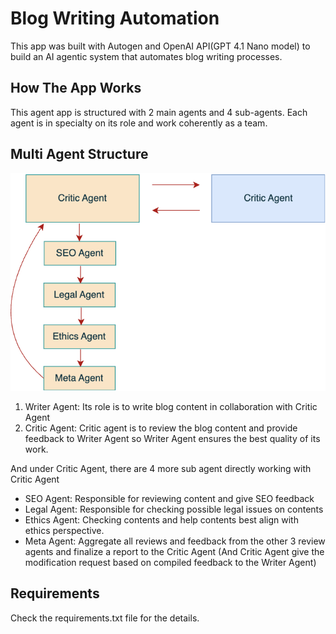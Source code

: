 # Blog Writing Automation
This app was built with Autogen and OpenAI API(GPT 4.1 Nano model)
to build an AI agentic system that automates blog writing processes.

## How The App Works
This agent app is structured with 2 main agents and 4 sub-agents.
Each agent is in specialty on its role and work coherently as a team.

## Multi Agent Structure
![Untitled Diagram.drawio (4).png](assets/Untitled%20Diagram.drawio%20%284%29.png)
1. Writer Agent: Its role is to write blog content in collaboration with Critic Agent
2. Critic Agent: Critic agent is to review the blog content and provide feedback to Writer Agent so Writer Agent ensures the best quality of its work.

And under Critic Agent, there are 4 more sub agent directly working with Critic Agent

- SEO Agent: Responsible for reviewing content and give SEO feedback
- Legal Agent: Responsible for checking possible legal issues on contents
- Ethics Agent: Checking contents and help contents best align with ethics perspective.
- Meta Agent: Aggregate all reviews and feedback from the other 3 review agents and finalize a report to the Critic Agent
  (And Critic Agent give the modification request based on compiled feedback to the Writer Agent)
## Requirements
Check the requirements.txt file for the details.